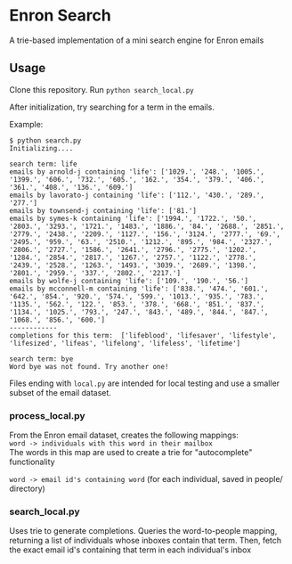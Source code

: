 # Enron Search

A trie-based implementation of a mini search engine for Enron emails

## Usage
Clone this repository. Run `python search_local.py`

After initialization, try searching for a term in the emails.

Example:
```
$ python search.py
Initializing....

search term: life
emails by arnold-j containing 'life': ['1029.', '248.', '1005.', '1399.', '606.', '732.', '605.', '162.', '354.', '379.', '406.', '361.', '408.', '136.', '609.']
emails by lavorato-j containing 'life': ['112.', '430.', '289.', '277.']
emails by townsend-j containing 'life': ['81.']
emails by symes-k containing 'life': ['1994.', '1722.', '50.', '2803.', '3293.', '1721.', '1483.', '1886.', '84.', '2688.', '2851.', '2779.', '2438.', '2209.', '1127.', '156.', '3124.', '2777.', '69.', '2495.', '959.', '63.', '2510.', '1212.', '895.', '984.', '2327.', '2806.', '2727.', '1586.', '2641.', '2796.', '2775.', '1202.', '1284.', '2854.', '2817.', '1267.', '2757.', '1122.', '2778.', '2439.', '2528.', '1263.', '1493.', '3039.', '2689.', '1398.', '2801.', '2959.', '337.', '2802.', '2217.']
emails by wolfe-j containing 'life': ['109.', '190.', '56.']
emails by mcconnell-m containing 'life': ['838.', '474.', '601.', '642.', '854.', '920.', '574.', '599.', '1013.', '935.', '783.', '1135.', '562.', '122.', '853.', '378.', '668.', '851.', '837.', '1134.', '1025.', '793.', '247.', '843.', '489.', '844.', '847.', '1068.', '856.', '600.']
------------
completions for this term:  ['lifeblood', 'lifesaver', 'lifestyle', 'lifesized', 'lifeas', 'lifelong', 'lifeless', 'lifetime']

search term: bye
Word bye was not found. Try another one!
```

Files ending with `local.py` are intended for local testing and use a smaller subset of the email dataset.

### process_local.py
From the Enron email dataset, creates the following mappings:  
`word -> individuals with this word in their mailbox`  
The words in this map are used to create a trie for "autocomplete" functionality

`word -> email id's containing word` (for each individual, saved in people/ directory)

### search_local.py
Uses trie to generate completions. Queries the word-to-people mapping, returning a list of individuals whose inboxes contain that term. Then, fetch the exact email id's containing that term in each individual's inbox
